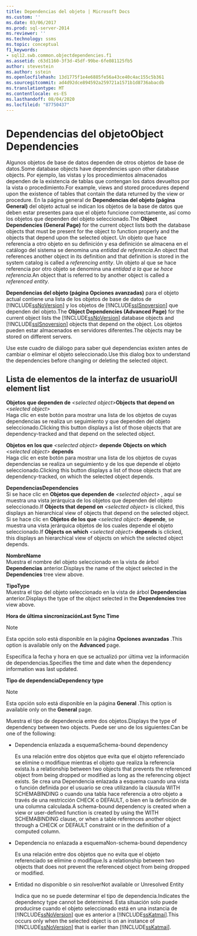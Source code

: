 ```yaml
---
title: Dependencias del objeto | Microsoft Docs
ms.custom: ''
ms.date: 03/06/2017
ms.prod: sql-server-2014
ms.reviewer: ''
ms.technology: ssms
ms.topic: conceptual
f1_keywords:
- sql12.swb.common.objectdependencies.f1
ms.assetid: c63d1160-3f3d-45df-99be-6fe081125fb5
author: stevestein
ms.author: sstein
ms.openlocfilehash: 13d1775f1e4e6885fe56a43ce40c4ac155c5b361
ms.sourcegitcommit: ad4d92dce894592a259721a1571b1d8736abacdb
ms.translationtype: MT
ms.contentlocale: es-ES
ms.lasthandoff: 08/04/2020
ms.locfileid: "87750437"
---
```

# <a name="object-dependencies"></a><span data-ttu-id="2d912-102">Dependencias del objeto</span><span class="sxs-lookup"><span data-stu-id="2d912-102">Object Dependencies</span></span>
  <span data-ttu-id="2d912-103">Algunos objetos de base de datos dependen de otros objetos de base de datos.</span><span class="sxs-lookup"><span data-stu-id="2d912-103">Some database objects have dependencies upon other database objects.</span></span> <span data-ttu-id="2d912-104">Por ejemplo, las vistas y los procedimientos almacenados dependen de la existencia de tablas que contengan los datos devueltos por la vista o procedimiento.</span><span class="sxs-lookup"><span data-stu-id="2d912-104">For example, views and stored procedures depend upon the existence of tables that contain the data returned by the view or procedure.</span></span> <span data-ttu-id="2d912-105">En la página general de **Dependencias del objeto (página General)** del objeto actual se indican los objetos de la base de datos que deben estar presentes para que el objeto funcione correctamente, así como los objetos que dependen del objeto seleccionado.</span><span class="sxs-lookup"><span data-stu-id="2d912-105">The **Object Dependencies (General Page)** for the current object lists both the database objects that must be present for the object to function properly and the objects that depend upon the selected object.</span></span> <span data-ttu-id="2d912-106">Un objeto que hace referencia a otro objeto en su definición y esa definición se almacena en el catálogo del sistema se denomina una *entidad de referencia*.</span><span class="sxs-lookup"><span data-stu-id="2d912-106">An object that references another object in its definition and that definition is stored in the system catalog is called a *referencing entity*.</span></span> <span data-ttu-id="2d912-107">Un objeto al que se hace referencia por otro objeto se denomina una *entidad a la que se hace referencia*.</span><span class="sxs-lookup"><span data-stu-id="2d912-107">An object that is referred to by another object is called a *referenced entity*.</span></span>  
  
 <span data-ttu-id="2d912-108">**Dependencias del objeto (página Opciones avanzadas)** para el objeto actual contiene una lista de los objetos de base de datos de [!INCLUDE[ssNoVersion](../../includes/ssnoversion-md.md)] y los objetos de [!INCLUDE[ssISnoversion](../../includes/ssisnoversion-md.md)] que dependen del objeto.</span><span class="sxs-lookup"><span data-stu-id="2d912-108">The **Object Dependencies (Advanced Page)** for the current object lists the [!INCLUDE[ssNoVersion](../../includes/ssnoversion-md.md)] database objects and [!INCLUDE[ssISnoversion](../../includes/ssisnoversion-md.md)] objects that depend on the object.</span></span> <span data-ttu-id="2d912-109">Los objetos pueden estar almacenados en servidores diferentes.</span><span class="sxs-lookup"><span data-stu-id="2d912-109">The objects may be stored on different servers.</span></span>  
  
 <span data-ttu-id="2d912-110">Use este cuadro de diálogo para saber qué dependencias existen antes de cambiar o eliminar el objeto seleccionado.</span><span class="sxs-lookup"><span data-stu-id="2d912-110">Use this dialog box to understand the dependencies before changing or deleting the selected object.</span></span>  
  
## <a name="ui-element-list"></a><span data-ttu-id="2d912-111">Lista de elementos de la interfaz de usuario</span><span class="sxs-lookup"><span data-stu-id="2d912-111">UI element list</span></span>  
 <span data-ttu-id="2d912-112">**Objetos que dependen de**  _\<selected object>_</span><span class="sxs-lookup"><span data-stu-id="2d912-112">**Objects that depend on**  _\<selected object>_</span></span>  
 <span data-ttu-id="2d912-113">Haga clic en este botón para mostrar una lista de los objetos de cuyas dependencias se realiza un seguimiento y que dependen del objeto seleccionado.</span><span class="sxs-lookup"><span data-stu-id="2d912-113">Clicking this button displays a list of those objects that are dependency-tracked and that depend on the selected object.</span></span>  
  
 <span data-ttu-id="2d912-114">**Objetos en los que** _\<selected object>_ **depende**    </span><span class="sxs-lookup"><span data-stu-id="2d912-114">**Objects on which**  _\<selected object>_  **depends**</span></span>  
 <span data-ttu-id="2d912-115">Haga clic en este botón para mostrar una lista de los objetos de cuyas dependencias se realiza un seguimiento y de los que depende el objeto seleccionado.</span><span class="sxs-lookup"><span data-stu-id="2d912-115">Clicking this button displays a list of those objects that are dependency-tracked, on which the selected object depends.</span></span>  
  
 <span data-ttu-id="2d912-116">**Dependencias**</span><span class="sxs-lookup"><span data-stu-id="2d912-116">**Dependencies**</span></span>  
 <span data-ttu-id="2d912-117">Si se hace clic en **Objetos que dependen de** _\<selected object>_ , aquí se muestra una vista jerárquica de los objetos que dependen del objeto seleccionado.</span><span class="sxs-lookup"><span data-stu-id="2d912-117">If **Objects that depend on** _\<selected object>_ is clicked, this displays an hierarchical view of objects that depend on the selected object.</span></span> <span data-ttu-id="2d912-118">Si se hace clic en **Objetos de los que** _\<selected object>_ **depende**, se muestra una vista jerárquica objetos de los cuales depende el objeto seleccionado.</span><span class="sxs-lookup"><span data-stu-id="2d912-118">If **Objects on which** _\<selected object>_ **depends** is clicked, this displays an hierarchical view of objects on which the selected object depends.</span></span>  
  
 <span data-ttu-id="2d912-119">**Nombre**</span><span class="sxs-lookup"><span data-stu-id="2d912-119">**Name**</span></span>  
 <span data-ttu-id="2d912-120">Muestra el nombre del objeto seleccionado en la vista de árbol **Dependencias** anterior.</span><span class="sxs-lookup"><span data-stu-id="2d912-120">Displays the name of the object selected in the **Dependencies** tree view above.</span></span>  
  
 <span data-ttu-id="2d912-121">**Tipo**</span><span class="sxs-lookup"><span data-stu-id="2d912-121">**Type**</span></span>  
 <span data-ttu-id="2d912-122">Muestra el tipo del objeto seleccionado en la vista de árbol **Dependencias** anterior.</span><span class="sxs-lookup"><span data-stu-id="2d912-122">Displays the type of the object selected in the **Dependencies** tree view above.</span></span>  
  
 <span data-ttu-id="2d912-123">**Hora de última sincronización**</span><span class="sxs-lookup"><span data-stu-id="2d912-123">**Last Sync Time**</span></span>  
 > [!NOTE]  
>  <span data-ttu-id="2d912-124">Esta opción solo está disponible en la página **Opciones avanzadas** .</span><span class="sxs-lookup"><span data-stu-id="2d912-124">This option is available only on the **Advanced** page.</span></span>  
  
 <span data-ttu-id="2d912-125">Especifica la fecha y hora en que se actualizó por última vez la información de dependencias.</span><span class="sxs-lookup"><span data-stu-id="2d912-125">Specifies the time and date when the dependency information was last updated.</span></span>  
  
 <span data-ttu-id="2d912-126">**Tipo de dependencia**</span><span class="sxs-lookup"><span data-stu-id="2d912-126">**Dependency type**</span></span>  
 > [!NOTE]  
>  <span data-ttu-id="2d912-127">Esta opción solo está disponible en la página **General** .</span><span class="sxs-lookup"><span data-stu-id="2d912-127">This option is available only on the **General** page.</span></span>  
  
 <span data-ttu-id="2d912-128">Muestra el tipo de dependencia entre dos objetos.</span><span class="sxs-lookup"><span data-stu-id="2d912-128">Displays the type of dependency between two objects.</span></span> <span data-ttu-id="2d912-129">Puede ser uno de los siguientes:</span><span class="sxs-lookup"><span data-stu-id="2d912-129">Can be one of the following:</span></span>  
  
-   <span data-ttu-id="2d912-130">Dependencia enlazada a esquema</span><span class="sxs-lookup"><span data-stu-id="2d912-130">Schema-bound dependency</span></span>  
  
     <span data-ttu-id="2d912-131">Es una relación entre dos objetos que evita que el objeto referenciado se elimine o modifique mientras el objeto que realiza la referencia exista.</span><span class="sxs-lookup"><span data-stu-id="2d912-131">Is a relationship between two objects that prevents the referenced object from being dropped or modified as long as the referencing object exists.</span></span> <span data-ttu-id="2d912-132">Se crea una Dependencia enlazada a esquema cuando una vista o función definida por el usuario se crea utilizando la cláusula WITH SCHEMABINDING o cuando una tabla hace referencia a otro objeto a través de una restricción CHECK o DEFAULT, o bien en la definición de una columna calculada.</span><span class="sxs-lookup"><span data-stu-id="2d912-132">A schema-bound dependency is created when a view or user-defined function is created by using the WITH SCHEMABINDING clause, or when a table references another object through a CHECK or DEFAULT constraint or in the definition of a computed column.</span></span>  
  
-   <span data-ttu-id="2d912-133">Dependencia no enlazada a esquema</span><span class="sxs-lookup"><span data-stu-id="2d912-133">Non-schema-bound dependency</span></span>  
  
     <span data-ttu-id="2d912-134">Es una relación entre dos objetos que no evita que el objeto referenciado se elimine o modifique.</span><span class="sxs-lookup"><span data-stu-id="2d912-134">Is a relationship between two objects that does not prevent the referenced object from being dropped or modified.</span></span>  
  
-   <span data-ttu-id="2d912-135">Entidad no disponible o sin resolver</span><span class="sxs-lookup"><span data-stu-id="2d912-135">Not available or Unresolved Entity</span></span>  
  
     <span data-ttu-id="2d912-136">Indica que no se puede determinar el tipo de dependencia.</span><span class="sxs-lookup"><span data-stu-id="2d912-136">Indicates the dependency type cannot be determined.</span></span> <span data-ttu-id="2d912-137">Esta situación solo puede producirse cuando el objeto seleccionado está en una instancia de [!INCLUDE[ssNoVersion](../../includes/ssnoversion-md.md)] que es anterior a [!INCLUDE[ssKatmai](../../includes/sskatmai-md.md)].</span><span class="sxs-lookup"><span data-stu-id="2d912-137">This occurs only when the selected object is on an instance of [!INCLUDE[ssNoVersion](../../includes/ssnoversion-md.md)] that is earlier than [!INCLUDE[ssKatmai](../../includes/sskatmai-md.md)].</span></span>  
  
  
